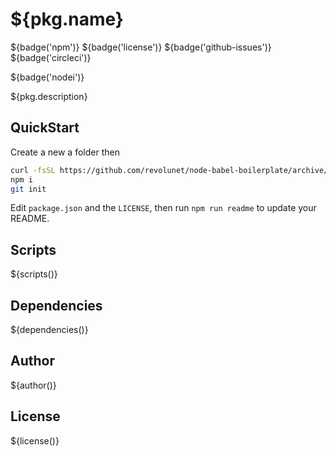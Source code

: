 # ${pkg.name}

${badge('npm')} ${badge('license')} ${badge('github-issues')} ${badge('circleci')}

${badge('nodei')}

${pkg.description}






## QuickStart

Create a new a folder then

```sh
curl -fsSL https://github.com/revolunet/node-babel-boilerplate/archive/master.tar.gz | tar -xz --strip-components=1 node-babel-boilerplate-master
npm i
git init
```

Edit `package.json` and the `LICENSE`, then run `npm run readme` to update your README.

## Scripts

${scripts()}

## Dependencies

${dependencies()}

## Author

${author()}

## License

${license()}

